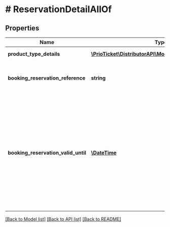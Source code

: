 # # ReservationDetailAllOf

## Properties

Name | Type | Description | Notes
------------ | ------------- | ------------- | -------------
**product_type_details** | [**\PrioTicket\DistributorAPI\Models\RegularBookingItem[]**](RegularBookingItem.md) | A list specifying the booking quantity per product type. |
**booking_reservation_reference** | **string** | Unique identifier for this booking within the current cart. To update this booking you should pass the same value in the next request. |
**booking_reservation_valid_until** | [**\DateTime**](\DateTime.md) | The reserved booking will stay alive until this time, after that the booking will be auto-cancelled. &gt; In this case ONLY this specific product will be auto-cancelled. To view your updated reservation you could call the &#39;Cart Details&#39; endpoint.  &gt; Our system will try to reset the &#x60;booking_reservation_valid_until&#x60; every time the Update Cart endpoint is called. This will not work for most third-party products. Please keep an eye on the value &#x60;booking_reservation_valid_until&#x60; to make sure your cart does not expire. | [readonly]

[[Back to Model list]](../../README.md#models) [[Back to API list]](../../README.md#endpoints) [[Back to README]](../../README.md)
